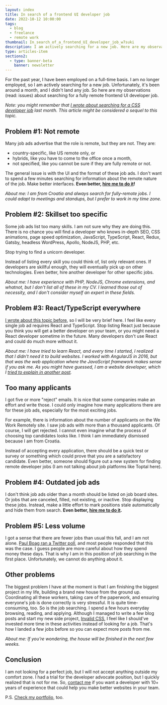 ```yaml
---
layout: index
title: In search of a frontend UI developer job
date: 2022-10-12 10:00:00
tags:
  - blog
  - freelance
  - remote work
thumbnail: In_search_of_a_frontend_UI_developer_job_w7suki
description: I am actively searching for a new job. Here are my observations about searching for a fully remote frontend UI developer job.
type: articles-item
sections2:
  - type: banner-beta
    banner: newsletter
---
```


For the past year, I have been employed on a full-time basis. I am no longer employed, so I am actively searching for a new job. Unfortunately, it's been around a month, and I didn't land any job. So here are my observations (read: issues) about searching for a fully remote frontend UI developer job.

_Note: you might remember that [I wrote about searching for a CSS developer job](/articles/in-search-of-a-css-developer-job/) last month. This article might be considered a sequel to this topic._

## Problem #1: Not remote

Many job ads advertise that the role is remote, but they are not. They are:

-   country-specific, like US remote only, or
-   hybrids, like you have to come to the office once a month,
-   not specified, like you cannot be sure if they are fully remote or not.

The general issue is with the UI and the format of these job ads. I don't want to spend a few minutes searching for information about the remote nature of the job. Make better interfaces. **Even better, [hire me to do it](/contact/#form)!**

*About me: I am from Croatia and always search for fully-remote jobs. I could adapt to meetings and standups, but I prefer to work in my time zone.*

## Problem #2: Skillset too specific

Some job ads list too many skills. I am not sure why they are doing this. There is no chance you will find a developer who knows in-depth SEO, CSS animations, page speed optimization, JavaScript, TypeScript, React, Redux, Gatsby, headless WordPress, Apollo, NodeJS, PHP, etc.

Stop trying to find a unicorn developer.

Instead of listing every skill you could think of, list only relevant ones. If developers are skillful enough, they will eventually pick up on other technologies. Even better, hire another developer for other specific jobs.

*About me: I have experience with PHP, NodeJS, Chrome extensions, and whatnot, but I don't list all of these in my CV. I learned those out of necessity, and I don't consider myself an expert in these fields.*

## Problem #3: React/TypeScript everywhere

[I wrote about this topic before](/articles/you-don-t-need-react-for-building-websites/), so I will be very brief here. I feel like every single job ad requires React and TypeScript. Stop listing React just because you think you will get a better developer on your team, or you might need a React developer sometime in the future. Many developers don't use React and could do much more without it.

*About me: I have tried to learn React, and every time I started, I realized that I didn't need it to build websites. I worked with AngularJS in 2016, but that was the web application where the JavaScript framework makes sense if you ask me. As you might have guessed, I am a website developer, which I [tried to explain in another post](/articles/about-roles-in-the-front-end-development-department/).*

## Too many applicants

I got five or more "reject" emails. It is nice that some companies make an effort and write those. I could only imagine how many applications there are for these job ads, especially for the most exciting jobs.

For example, there is information about the number of applicants on the We Work Remotely site. I saw job ads with more than a thousand applicants. Of course, I will get rejected. I cannot even imagine what the process of choosing top candidates looks like. I think I am immediately dismissed because I am from Croatia.

Instead of accepting every application, there should be a quick test or survey or something which could prove that you are a satisfactory candidate. Even better, someone should figure out a new system for finding remote developer jobs (I am not talking about job platforms like Toptal here).

## Problem #4: Outdated job ads

I don't think job ads older than a month should be listed on job board sites. Or jobs that are canceled, filled, not existing, or inactive. Stop displaying these jobs. Instead, make a little effort to mark positions stale automatically and hide them from search. **Even better, [hire me to do it](/contact/#form).**

## Problem #5: Less volume

I got a sense that there are fewer jobs than usual this fall, and I am not alone. [Paul Boag ran a Twitter poll](https://twitter.com/boagworld/status/1577582780329910272), and most people responded that this was the case. I guess people are more careful about how they spend money these days. That is why I am in this position of job searching in the first place. Unfortunately, we cannot do anything about it.

## Other problems

The biggest problem I have at the moment is that I am finishing the biggest project in my life, building a brand new house from the ground up. Coordinating all these workers, taking care of the paperwork, and ensuring everyone's job is done correctly is very stressful. It is quite time-consuming, too. So is the job searching. I spend a few hours everyday browsing, reading, and applying. Although I managed to write a few blog posts and start my new side project, [Invalid CSS](/side-projects/invalid-css/), I feel like I should've invested more time in these activities instead of looking for a job. That's how I landed a few jobs before so you can expect more posts from me.

*About me: If you’re wondering, the house will be finished in the next few weeks.*

## Conclusion

I am not looking for a perfect job, but I will not accept anything outside my comfort zone. I had a trial for the developer advocate position, but I quickly realized that is not for me. So, [contact me](/contact/#form) if you want a developer with 10+ years of experience that could help you make better websites in your team.

P.S. [Check my portfolio](/portfolio/), too.
